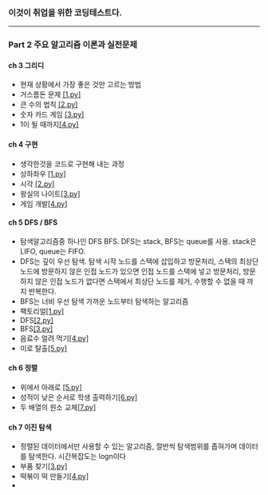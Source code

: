 ### 이것이 취업을 위한 코딩테스트다.
------------------------------
### Part 2 주요 알고리즘 이론과 실전문제


#### ch 3 그리디
- 현재 상황에서 가장 좋은 것만 고르는 방법
- 거스름돈 문제 [[1.py]](https://github.com/haekyu31/python-for-coding-test/blob/master/ch3%20%EA%B7%B8%EB%A6%AC%EB%94%94/1.py)
- 큰 수의 법칙 [[2.py]](https://github.com/haekyu31/python-for-coding-test/blob/master/ch3%20%EA%B7%B8%EB%A6%AC%EB%94%94/2.py)
- 숫자 카드 게임 [[3.py]](https://github.com/haekyu31/python-for-coding-test/blob/master/ch3%20%EA%B7%B8%EB%A6%AC%EB%94%94/3.py)
- 1이 될 때까지[[4.py]](https://github.com/haekyu31/python-for-coding-test/blob/master/ch3%20%EA%B7%B8%EB%A6%AC%EB%94%94/4.py)

#### ch 4 구현
- 생각한것을 코드로 구현해 내는 과정
- 상하좌우 [[1.py]]()
- 시각 [[2.py]]()
- 왕실의 나이트[[3.py]]()
- 게임 개발[[4.py]]()

#### ch 5 DFS / BFS
- 탐색알고리즘중 하나인 DFS BFS. DFS는 stack, BFS는 queue를 사용. stack은 LIFO, queue는 FIFO. 
- DFS는 깊이 우선 탐색. 탐색 시작 노드를 스택에 삽입하고 방문처리, 스택의 최상단 노드에 방문하지 않은 인접 노드가 있으면 인접 노드를 스택에 넣고 방문처리, 방문하지 않은 인접 노드가 없다면 스택에서 최상단 노드를 제거, 수행할 수 없을 때 까지 반복한다. 
- BFS는 너비 우선 탐색 가까운 노드부터 탐색하는 알고리즘 
- 팩토리얼[[1.py]]()
- DFS[[2.py]]()
- BFS[[3.py]]()
- 음료수 얼려 먹기[[4.py]]()
- 미로 탈출[[5.py]]()

#### ch 6 정렬
- 위에서 아래로 [[5.py]]()
- 성적이 낮은 순서로 학생 출력하기[[6.py]]()
- 두 배열의 원소 교체[[7.py]]()

#### ch 7 이진 탐색 
- 정렬된 데이터에서만 사용할 수 있는 알고리즘, 절반씩 탐색범위를 좁혀가며 데이터를 탐색한다. 시간복잡도는 logn이다
- 부품 찾기[[3.py]]()
- 떡볶이 떡 만들기[[4.py]]()
- 
